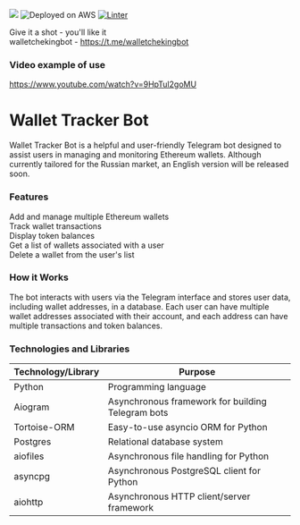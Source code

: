 <a href="https://codeclimate.com/github/Kem0111/wallet_action/maintainability"><img src="https://api.codeclimate.com/v1/badges/3e8de494c6b9c185a482/maintainability" /></a> ![Deployed on AWS](https://img.shields.io/badge/Deployed%20on-AWS-orange) [![Linter](https://github.com/Kem0111/wallet_action/actions/workflows/wallet_action.yml/badge.svg)](https://github.com/Kem0111/wallet_action/actions/workflows/wallet_action.yml)

Give it a shot  - you'll like it  
walletchekingbot - https://t.me/walletchekingbot

### Video example of use  

https://www.youtube.com/watch?v=9HpTul2goMU
# Wallet Tracker Bot

Wallet Tracker Bot is a helpful and user-friendly Telegram bot designed to assist users in managing and monitoring Ethereum wallets. Although currently tailored for the Russian market, an English version will be released soon.  

### Features

Add and manage multiple Ethereum wallets  
Track wallet transactions  
Display token balances  
Get a list of wallets associated with a user  
Delete a wallet from the user's list  


### How it Works

The bot interacts with users via the Telegram interface and stores user data, including wallet addresses, in a database. Each user can have multiple wallet addresses associated with their account, and each address can have multiple transactions and token balances.


### Technologies and Libraries

| Technology/Library | Purpose                                                   |
|--------------------|-----------------------------------------------------------|
| Python             | Programming language                                      |
| Aiogram            | Asynchronous framework for building Telegram bots         |
| Tortoise-ORM       | Easy-to-use asyncio ORM for Python                        |
| Postgres           | Relational database system                                |
| aiofiles           | Asynchronous file handling for Python                     |
| asyncpg            | Asynchronous PostgreSQL client for Python                 |
| aiohttp            | Asynchronous HTTP client/server framework                 |
